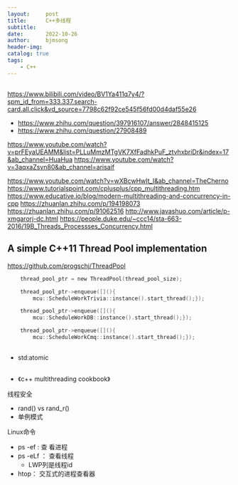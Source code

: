 ```yaml
---
layout:     post
title:      C++多线程
subtitle:   
date:       2022-10-26
author:     bjmsong
header-img: 
catalog: true
tags:
    - C++
---
```

## 
https://www.bilibili.com/video/BV1Ya411q7y4/?spm_id_from=333.337.search-card.all.click&vd_source=7798c62f92ce545f56fd00d4daf55e26

- https://www.zhihu.com/question/397916107/answer/2848415125
- https://www.zhihu.com/question/27908489
         
https://www.youtube.com/watch?v=prFEyaUEAMM&list=PLLuMmzMTgVK7XfFadhkPuF_ztvhxbriDr&index=17&ab_channel=HuaHua
https://www.youtube.com/watch?v=3aqxaZsvn80&ab_channel=arisaif

https://www.youtube.com/watch?v=wXBcwHwIt_I&ab_channel=TheCherno
https://www.tutorialspoint.com/cplusplus/cpp_multithreading.htm
https://www.educative.io/blog/modern-multithreading-and-concurrency-in-cpp
https://zhuanlan.zhihu.com/p/194198073
https://zhuanlan.zhihu.com/p/91062516
http://www.javashuo.com/article/p-xmgarorj-dc.html
https://people.duke.edu/~ccc14/sta-663-2016/19B_Threads_Processses_Concurrency.html

## A simple C++11 Thread Pool implementation
https://github.com/progschj/ThreadPool

```C
    thread_pool_ptr = new ThreadPool(thread_pool_size);

    thread_pool_ptr->enqueue([](){
        mcu::ScheduleWorkTrivia::instance().start_thread();});

    thread_pool_ptr->enqueue([](){
        mcu::ScheduleWorkDB::instance().start_thread();});

    thread_pool_ptr->enqueue([](){
        mcu::ScheduleWorkCmq::instance().start_thread();});
```

## 
- std:atomic

##
- 《c++ multithreading cookbook》


线程安全
- rand() vs rand_r()
- 单例模式



Linux命令
- ps -ef :  查 看进程 
- ps -eLf ： 查看线程
  - LWP列是线程id
- htop： 交互式的进程查看器

